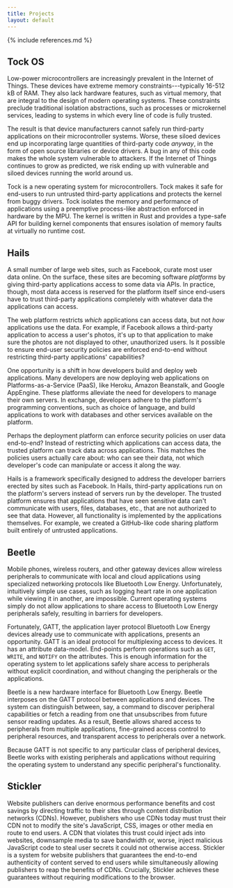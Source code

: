 ```yaml
---
title: Projects
layout: default
---
```


{% include references.md %}

## Tock OS

Low-power microcontrollers are increasingly prevalent in the Internet
of Things.  These devices have extreme memory constraints---typically
16-512 kB of RAM.  They also lack hardware features, such as virtual
memory, that are integral to the design of modern operating systems.
These constraints preclude traditional isolation abstractions, such as
processes or microkernel services, leading to systems in which every
line of code is fully trusted.

The result is that device manufacturers cannot safely run third-party
applications on their microcontroller systems. Worse, these siloed
devices end up incorporating large quantities of third-party code
_anyway_, in the form of open source libraries or device drivers.  A
bug in any of this code makes the whole system vulnerable to
attackers.  If the Internet of Things continues to grow as predicted,
we risk ending up with vulnerable and siloed devices running the world
around us.

Tock is a new operating system for microcontrollers. Tock makes it safe for
end-users to run untrusted third-party applications and protects the kernel
from buggy drivers.  Tock isolates the memory and performance of applications
using a preemptive process-like abstraction enforced in hardware by the MPU.
The kernel is written in Rust and provides a type-safe API for building kernel
components that ensures isolation of memory faults at virtually no runtime
cost.

## Hails

A small number of large web sites, such as Facebook, curate most user data
online.  On the surface, these sites are becoming software _platforms_ by
giving third-party applications access to some data via APIs. In practice,
though, most data access is reserved for the platform itself since end-users
have to trust third-party applications completely with whatever data the
applications can access.

The web platform restricts _which_ applications can access data, but not _how_
applications use the data. For example, if Facebook allows a third-party
application to access a user's photos, it's up to that application to make sure
the photos are not displayed to other, unauthorized users. Is it possible to
ensure end-user security policies are enforced end-to-end without restricting
third-party applications' capabilities?

One opportunity is a shift in how developers build and deploy web applications.
Many developers are now deploying web applications on Platforms-as-a-Service
(PaaS), like Heroku, Amazon Beanstalk, and Google AppEngine. These platforms
alleviate the need for developers to manage their own servers. In exchange,
developers adhere to the platform's programming conventions, such as choice of
language, and build applications to work with databases and other services
available on the platform.

Perhaps the deployment platform can enforce security policies on user data
end-to-end?  Instead of restricting which applications can access data, the
trusted platform can track data across applications. This matches the policies
users actually care about: who can see their data, not which developer's code
can manipulate or access it along the way.

Hails is a framework specifically designed to address the developer
barriers erected by sites such as Facebook. In Hails, third-party applications
run on the platform's servers instead of servers run by the developer. The
trusted platform ensures that applications that have seen sensitive data can't
communicate with users, files, databases, etc., that are not authorized to see
that data. However, all functionality is implemented by the applications
themselves. For example, we created a GitHub-like code sharing platform built
entirely of untrusted applications.

## Beetle

Mobile phones, wireless routers, and other gateway devices allow wireless
peripherals to communicate with local and cloud applications using specialized
networking protocols like Bluetooth Low Energy. Unfortunately, intuitively
simple use cases, such as logging heart rate in one application while viewing
it in another, are impossible. Current operating systems simply do not allow
applications to share access to Bluetooth Low Energy peripherals safely,
resulting in barriers for developers.

Fortunately, GATT, the application layer protocol Bluetooth Low Energy devices
already use to communicate with applications, presents an opportunity. GATT is
an ideal protocol for multiplexing access to devices. It has an attribute
data-model. End-points perform operations such as `GET`, `WRITE`, and `NOTIFY`
on the attributes. This is enough information for the operating system to let
applications safely share access to peripherals without explicit coordination,
and without changing the peripherals or the applications.

Beetle is a new hardware interface for Bluetooth Low Energy. Beetle interposes
on the GATT protocol between applications and devices. The system can
distinguish between, say, a command to discover peripheral capabilities or
fetch a reading from one that unsubscribes from future sensor reading updates.
As a result, Beetle allows shared access to peripherals from multiple
applications, fine-grained access control to peripheral resources, and
transparent access to peripherals over a network.

Because GATT is not specific to any particular class of peripheral devices,
Beetle works with existing peripherals and applications without requiring the
operating system to understand any specific peripheral's functionality.

## Stickler

Website  publishers  can  derive  enormous  performance  benefits  and  cost
savings  by  directing  traffic  to  their sites  through  content
distribution  networks  (CDNs).  However, publishers  who  use  CDNs  today
must  trust  their  CDN  not  to modify  the  site's  JavaScript,  CSS,  images
or  other  media en route to end users. A CDN that violates this trust could
inject ads into  websites,  downsample  media  to  save  bandwidth  or,  worse,
inject  malicious  JavaScript  code  to  steal  user  secrets  it  could not
otherwise  access.  Stickler is a  system  for  website publishers
that guarantees the end-to-end authenticity of content served  to  end  users
while  simultaneously  allowing  publishers to  reap  the  benefits  of  CDNs.
Crucially,  Stickler  achieves  these guarantees without requiring
modifications  to  the  browser.

